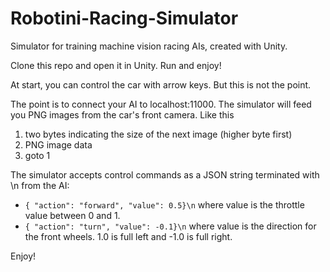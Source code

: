 # Robotini-Racing-Simulator

Simulator for training machine vision racing AIs, created with Unity.

Clone this repo and open it in Unity. Run and enjoy!

At start, you can control the car with arrow keys. But this is not the point.

The point is to connect your AI to localhost:11000. The simulator will
feed you PNG images from the car's front camera. Like this

1. two bytes indicating the size of the next image (higher byte first)
2. PNG image data
3. goto 1

The simulator accepts control commands as a JSON string terminated with \n from the AI:

- `{ "action": "forward", "value": 0.5}\n` where value is the throttle value between 0 and 1.
- `{ "action": "turn", "value": -0.1}\n` where value is the direction for the front wheels. 1.0 is full left and -1.0 is full right. 

Enjoy!